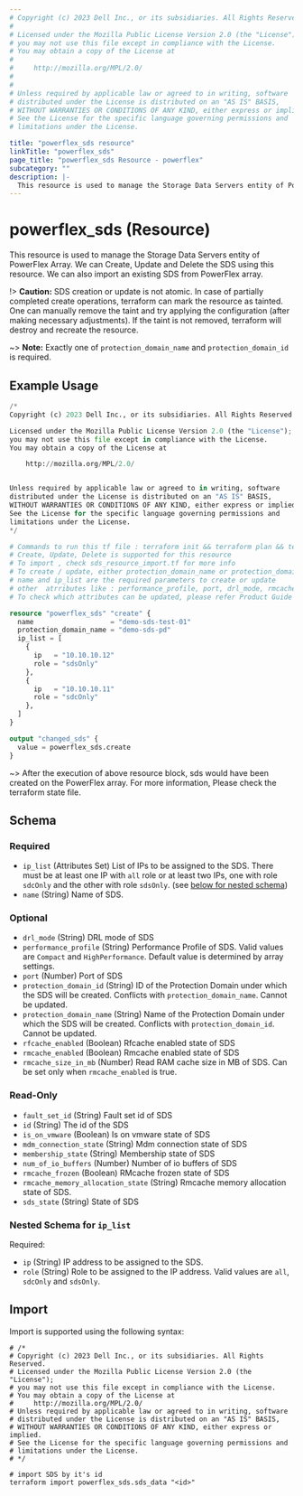 ```yaml
---
# Copyright (c) 2023 Dell Inc., or its subsidiaries. All Rights Reserved.
# 
# Licensed under the Mozilla Public License Version 2.0 (the "License");
# you may not use this file except in compliance with the License.
# You may obtain a copy of the License at
# 
#     http://mozilla.org/MPL/2.0/
# 
# 
# Unless required by applicable law or agreed to in writing, software
# distributed under the License is distributed on an "AS IS" BASIS,
# WITHOUT WARRANTIES OR CONDITIONS OF ANY KIND, either express or implied.
# See the License for the specific language governing permissions and
# limitations under the License.

title: "powerflex_sds resource"
linkTitle: "powerflex_sds"
page_title: "powerflex_sds Resource - powerflex"
subcategory: ""
description: |-
  This resource is used to manage the Storage Data Servers entity of PowerFlex Array. We can Create, Update and Delete the SDS using this resource. We can also import an existing SDS from PowerFlex array.
---
```


# powerflex_sds (Resource)

This resource is used to manage the Storage Data Servers entity of PowerFlex Array. We can Create, Update and Delete the SDS using this resource. We can also import an existing SDS from PowerFlex array.

!> **Caution:** SDS creation or update is not atomic. In case of partially completed create operations, terraform can mark the resource as tainted.
One can manually remove the taint and try applying the configuration (after making necessary adjustments).
If the taint is not removed, terraform will destroy and recreate the resource.

~> **Note:** Exactly one of `protection_domain_name` and `protection_domain_id` is required.

## Example Usage

```terraform
/*
Copyright (c) 2023 Dell Inc., or its subsidiaries. All Rights Reserved.

Licensed under the Mozilla Public License Version 2.0 (the "License");
you may not use this file except in compliance with the License.
You may obtain a copy of the License at

    http://mozilla.org/MPL/2.0/


Unless required by applicable law or agreed to in writing, software
distributed under the License is distributed on an "AS IS" BASIS,
WITHOUT WARRANTIES OR CONDITIONS OF ANY KIND, either express or implied.
See the License for the specific language governing permissions and
limitations under the License.
*/

# Commands to run this tf file : terraform init && terraform plan && terraform apply
# Create, Update, Delete is supported for this resource
# To import , check sds_resource_import.tf for more info
# To create / update, either protection_domain_name or protection_domain_id must be provided
# name and ip_list are the required parameters to create or update
# other  atrributes like : performance_profile, port, drl_mode, rmcache_enabled, rfcache_enabled, rmcache_size_in_mb are optional 
# To check which attributes can be updated, please refer Product Guide in the documentation

resource "powerflex_sds" "create" {
  name                   = "demo-sds-test-01"
  protection_domain_name = "demo-sds-pd"
  ip_list = [
    {
      ip   = "10.10.10.12"
      role = "sdsOnly"
    },
    {
      ip   = "10.10.10.11"
      role = "sdcOnly"
    },
  ]
}

output "changed_sds" {
  value = powerflex_sds.create
}
```

~> After the execution of above resource block, sds would have been created on the PowerFlex array. For more information, Please check the terraform state file.

<!-- schema generated by tfplugindocs -->
## Schema

### Required

- `ip_list` (Attributes Set) List of IPs to be assigned to the SDS. There must be at least one IP with `all` role or at least two IPs, one with role `sdcOnly` and the other with role `sdsOnly`. (see [below for nested schema](#nestedatt--ip_list))
- `name` (String) Name of SDS.

### Optional

- `drl_mode` (String) DRL mode of SDS
- `performance_profile` (String) Performance Profile of SDS. Valid values are `Compact` and `HighPerformance`. Default value is determined by array settings.
- `port` (Number) Port of SDS
- `protection_domain_id` (String) ID of the Protection Domain under which the SDS will be created. Conflicts with `protection_domain_name`. Cannot be updated.
- `protection_domain_name` (String) Name of the Protection Domain under which the SDS will be created. Conflicts with `protection_domain_id`. Cannot be updated.
- `rfcache_enabled` (Boolean) Rfcache enabled state of SDS
- `rmcache_enabled` (Boolean) Rmcache enabled state of SDS
- `rmcache_size_in_mb` (Number) Read RAM cache size in MB of SDS. Can be set only when `rmcache_enabled` is true.

### Read-Only

- `fault_set_id` (String) Fault set id of SDS
- `id` (String) The id of the SDS
- `is_on_vmware` (Boolean) Is on vmware state of SDS
- `mdm_connection_state` (String) Mdm connection state of SDS
- `membership_state` (String) Membership state of SDS
- `num_of_io_buffers` (Number) Number of io buffers of SDS
- `rmcache_frozen` (Boolean) RMcache frozen state of SDS
- `rmcache_memory_allocation_state` (String) Rmcache memory allocation state of SDS.
- `sds_state` (String) State of SDS

<a id="nestedatt--ip_list"></a>
### Nested Schema for `ip_list`

Required:

- `ip` (String) IP address to be assigned to the SDS.
- `role` (String) Role to be assigned to the IP address. Valid values are `all`, `sdcOnly` and `sdsOnly`.

## Import

Import is supported using the following syntax:

```shell
# /*
# Copyright (c) 2023 Dell Inc., or its subsidiaries. All Rights Reserved.
# Licensed under the Mozilla Public License Version 2.0 (the "License");
# you may not use this file except in compliance with the License.
# You may obtain a copy of the License at
#     http://mozilla.org/MPL/2.0/
# Unless required by applicable law or agreed to in writing, software
# distributed under the License is distributed on an "AS IS" BASIS,
# WITHOUT WARRANTIES OR CONDITIONS OF ANY KIND, either express or implied.
# See the License for the specific language governing permissions and
# limitations under the License.
# */

# import SDS by it's id
terraform import powerflex_sds.sds_data "<id>"
```